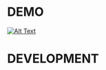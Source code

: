 
# DEMO
[![Alt Text](https://img.youtube.com/vi/iHoyn4tSEvc/0.jpg)](https://www.youtube.com/embed/iHoyn4tSEvc)
# DEVELOPMENT

